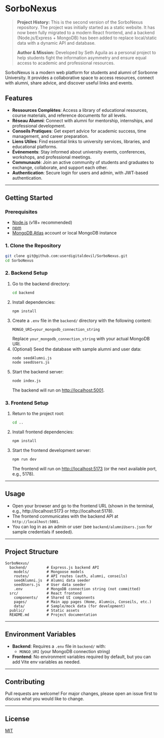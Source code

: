 # SorboNexus

> **Project History:**
> This is the second version of the SorboNexus repository. The project was initially started as a static website. It has now been fully migrated to a modern React frontend, and a backend (Node.js/Express + MongoDB) has been added to replace local/static data with a dynamic API and database.
>
> **Author & Mission:**
> Developed by Seth Aguila as a personal project to help students fight the information asymmetry and ensure equal access to academic and professional resources.

SorboNexus is a modern web platform for students and alumni of Sorbonne University. It provides a collaborative space to access resources, connect with alumni, share advice, and discover useful links and events.

## Features

- **Ressources Complètes**: Access a library of educational resources, course materials, and reference documents for all levels.
- **Réseau Alumni**: Connect with alumni for mentorship, internships, and professional development.
- **Conseils Pratiques**: Get expert advice for academic success, time management, and career preparation.
- **Liens Utiles**: Find essential links to university services, libraries, and educational platforms.
- **Événements**: Stay informed about university events, conferences, workshops, and professional meetings.
- **Communauté**: Join an active community of students and graduates to exchange, collaborate, and support each other.
- **Authentication**: Secure login for users and admin, with JWT-based authentication.

---

## Getting Started

### Prerequisites

- [Node.js](https://nodejs.org/) (v18+ recommended)
- [npm](https://www.npmjs.com/)
- [MongoDB Atlas](https://www.mongodb.com/cloud/atlas) account or local MongoDB instance

### 1. Clone the Repository

```bash
git clone git@github.com:userdigitaldevil/SorboNexus.git
cd SorboNexus
```

### 2. Backend Setup

1. Go to the backend directory:
   ```bash
   cd backend
   ```
2. Install dependencies:
   ```bash
   npm install
   ```
3. Create a `.env` file in the `backend/` directory with the following content:
   ```env
   MONGO_URI=your_mongodb_connection_string
   ```
   Replace `your_mongodb_connection_string` with your actual MongoDB URI.
4. (Optional) Seed the database with sample alumni and user data:
   ```bash
   node seedAlumni.js
   node seedUsers.js
   ```
5. Start the backend server:
   ```bash
   node index.js
   ```
   The backend will run on [http://localhost:5001](http://localhost:5001).

### 3. Frontend Setup

1. Return to the project root:
   ```bash
   cd ..
   ```
2. Install frontend dependencies:
   ```bash
   npm install
   ```
3. Start the frontend development server:
   ```bash
   npm run dev
   ```
   The frontend will run on [http://localhost:5173](http://localhost:5173) (or the next available port, e.g., 5178).

---

## Usage

- Open your browser and go to the frontend URL (shown in the terminal, e.g., http://localhost:5173 or http://localhost:5178).
- The frontend communicates with the backend API at `http://localhost:5001`.
- You can log in as an admin or user (see `backend/alumniUsers.json` for sample credentials if seeded).

---

## Project Structure

```
SorboNexus/
  backend/         # Express.js backend API
    models/        # Mongoose models
    routes/        # API routes (auth, alumni, conseils)
    seedAlumni.js  # Alumni data seeder
    seedUsers.js   # User data seeder
    .env           # MongoDB connection string (not committed)
  src/             # React frontend
    components/    # Shared UI components
    pages/         # Main app pages (Home, Alumnis, Conseils, etc.)
    data/          # Sample/mock data (for development)
  public/          # Static assets
  README.md        # Project documentation
```

---

## Environment Variables

- **Backend**: Requires a `.env` file in `backend/` with:
  - `MONGO_URI` (your MongoDB connection string)
- **Frontend**: No environment variables required by default, but you can add Vite env variables as needed.

---

## Contributing

Pull requests are welcome! For major changes, please open an issue first to discuss what you would like to change.

---

## License

[MIT](LICENSE)
